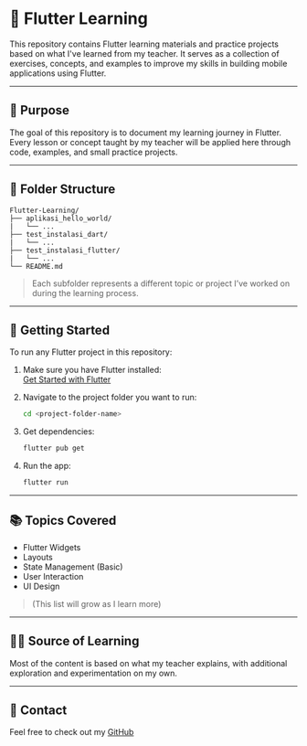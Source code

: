 # 📱 Flutter Learning

This repository contains Flutter learning materials and practice projects based on what I've learned from my teacher. It serves as a collection of exercises, concepts, and examples to improve my skills in building mobile applications using Flutter.

---

## 📌 Purpose

The goal of this repository is to document my learning journey in Flutter. Every lesson or concept taught by my teacher will be applied here through code, examples, and small practice projects.

---

## 📂 Folder Structure

    Flutter-Learning/
    ├── aplikasi_hello_world/
    |   └── ...
    ├── test_instalasi_dart/
    |   └── ...
    ├── test_instalasi_flutter/
    |   └── ...
    └── README.md

> Each subfolder represents a different topic or project I’ve worked on during the learning process.

---

## 🚀 Getting Started

To run any Flutter project in this repository:

1. Make sure you have Flutter installed:  
   [Get Started with Flutter](https://docs.flutter.dev/get-started/install)

2. Navigate to the project folder you want to run:

    ```bash
    cd <project-folder-name>

3. Get dependencies:

    ```bash
    flutter pub get

4. Run the app:

    ```bash
    flutter run

---

## 📚 Topics Covered

- Flutter Widgets
- Layouts
- State Management (Basic)
- User Interaction
- UI Design

> (This list will grow as I learn more)

---

## 🧑‍🏫 Source of Learning

Most of the content is based on what my teacher explains, with additional exploration and experimentation on my own.

---

## 📧 Contact

Feel free to check out my [GitHub](https://github.com/Bama2262) 